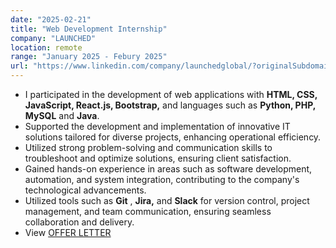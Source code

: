 ```yaml
---
date: "2025-02-21"
title: "Web Development Internship"
company: "LAUNCHED"
location: remote
range: "January 2025 - Febury 2025"
url: "https://www.linkedin.com/company/launchedglobal/?originalSubdomain=in"
---
```


- I participated in the development of web applications with **HTML, CSS, JavaScript, React.js, Bootstrap,** and languages ​​such as **Python, PHP, MySQL** and **Java**.
- Supported the development and implementation of innovative IT solutions tailored for diverse projects, enhancing operational efficiency.
- Utilized strong problem-solving and communication skills to troubleshoot and optimize solutions, ensuring client satisfaction.
- Gained hands-on experience in areas such as software development, automation, and system integration, contributing to the company's technological advancements.
- Utilized tools such as **Git** , **Jira,** and **Slack** for version control, project management, and team communication, ensuring seamless collaboration and delivery.
- View [OFFER LETTER](https://drive.google.com/drive/folders/1_DhZd3gQwb5Mw0ils5In1HBZRZirTPyd)
